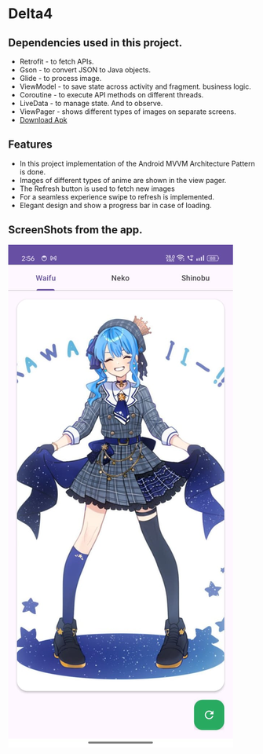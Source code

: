 # Delta4

## Dependencies used in this project.
* Retrofit - to fetch APIs.
* Gson - to convert JSON to Java objects.
* Glide - to process image.
* ViewModel - to save state across activity and fragment. business logic.
* Coroutine - to execute API methods on different threads.
* LiveData - to manage state. And to observe.
* ViewPager - shows different types of images on separate screens.
* [Download Apk](https://drive.google.com/file/d/12NS1Bjs8Ql78w-X8Dk69XQBFSVyJSgaA/view?usp=sharing)

## Features
* In this project implementation of the Android MVVM Architecture Pattern is done.
* Images of different types of anime are shown in the view pager.
* The Refresh button is used to fetch new images
* For a seamless experience swipe to refresh is implemented.
* Elegant design and show a progress bar in case of loading.

## ScreenShots from the app.
![alt text](https://github.com/Maverick-01/Delta4/blob/main/app/Deltafour.jpeg)
